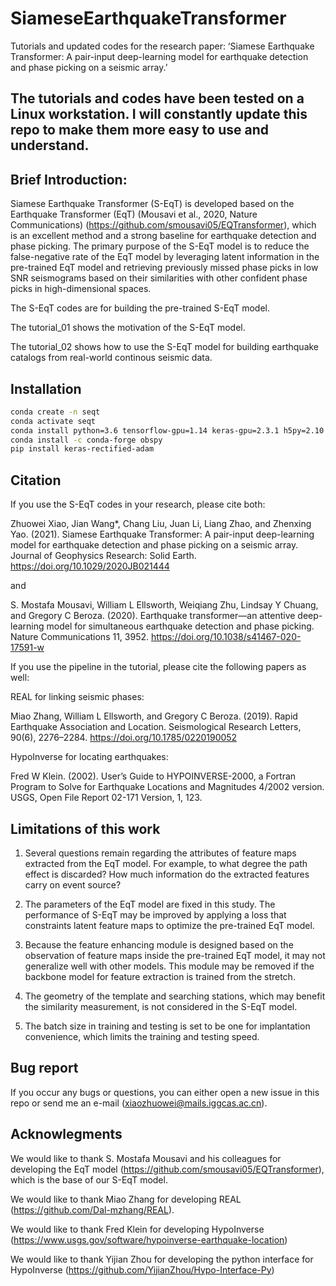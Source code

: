 # SiameseEarthquakeTransformer
Tutorials and updated codes for the research paper: ‘Siamese Earthquake Transformer: A pair-input deep-learning model for earthquake detection and phase picking on a seismic array.’
## **The tutorials and codes have been tested on a Linux workstation.** I will constantly update this repo to make them more easy to use and understand.
## Brief Introduction:
Siamese Earthquake Transformer (S-EqT) is developed based on the Earthquake Transformer (EqT) (Mousavi et al., 2020, Nature Communications) (https://github.com/smousavi05/EQTransformer), which is an excellent method and a strong baseline for earthquake detection and phase picking. The primary purpose of the S-EqT model is to reduce the false-negative rate of the EqT model by leveraging latent information in the pre-trained EqT model and retrieving previously missed phase picks in low SNR seismograms based on their similarities with other confident phase picks in high-dimensional spaces.

The S-EqT codes are for building the pre-trained S-EqT model.

The tutorial_01 shows the motivation of the S-EqT model.

The tutorial_02 shows how to use the S-EqT model for building earthquake catalogs from real-world continous seismic data.

## Installation
```Bash
conda create -n seqt
conda activate seqt
conda install python=3.6 tensorflow-gpu=1.14 keras-gpu=2.3.1 h5py=2.10 matplotlib=3.2 pyyaml cudatoolkit cudnn pandas tqdm pyproj jupyter notebook basemap
conda install -c conda-forge obspy
pip install keras-rectified-adam
```
## Citation
If you use the S-EqT codes in your research, please cite both:

Zhuowei Xiao, Jian Wang*, Chang Liu, Juan Li, Liang Zhao, and Zhenxing Yao. (2021). Siamese Earthquake Transformer: A pair-input deep-learning model for earthquake detection and phase picking on a seismic array. Journal of Geophysics Research: Solid Earth. https://doi.org/10.1029/2020JB021444

and

S. Mostafa Mousavi, William L Ellsworth, Weiqiang Zhu, Lindsay Y Chuang, and Gregory C Beroza. (2020). Earthquake transformer—an attentive deep-learning model for simultaneous earthquake detection and phase picking. Nature Communications 11, 3952. https://doi.org/10.1038/s41467-020-17591-w

If you use the pipeline in the tutorial, please cite the following papers as well:

REAL for linking seismic phases:

Miao Zhang, William L Ellsworth, and Gregory C Beroza. (2019). Rapid Earthquake Association and Location. Seismological Research Letters, 90(6), 2276–2284. https://doi.org/10.1785/0220190052

HypoInverse for locating earthquakes:

Fred W Klein. (2002). Userʼs Guide to HYPOINVERSE-2000, a Fortran Program to Solve for Earthquake Locations and Magnitudes 4/2002 version. USGS, Open File Report 02-171 Version, 1, 123.

## Limitations of this work
1. Several questions remain regarding the attributes of feature maps extracted from the EqT model. For example, to what degree the path effect is discarded? How much information do the extracted features carry on event source? 

2. The parameters of the EqT model are fixed in this study. The performance of S-EqT may be improved by applying a loss that constraints latent feature maps to optimize the pre-trained EqT model.

3. Because the feature enhancing module is designed based on the observation of feature maps inside the pre-trained EqT model, it may not generalize well with other models. This module may be removed if the backbone model for feature extraction is trained from the stretch. 

4. The geometry of the template and searching stations, which may benefit the similarity measurement, is not considered in the S-EqT model.

5. The batch size in training and testing is set to be one for implantation convenience, which limits the training and testing speed.

## Bug report
If you occur any bugs or questions, you can either open a new issue in this repo or send me an e-mail (xiaozhuowei@mails.iggcas.ac.cn). 

## Acknowlegments
We would like to thank S. Mostafa Mousavi and his colleagues for developing the EqT model (https://github.com/smousavi05/EQTransformer), which is the base of our S-EqT model.

We would like to thank Miao Zhang for developing REAL (https://github.com/Dal-mzhang/REAL).

We would like to thank Fred Klein for developing HypoInverse (https://www.usgs.gov/software/hypoinverse-earthquake-location)

We would like to thank Yijian Zhou for developing the python interface for HypoInverse (https://github.com/YijianZhou/Hypo-Interface-Py)